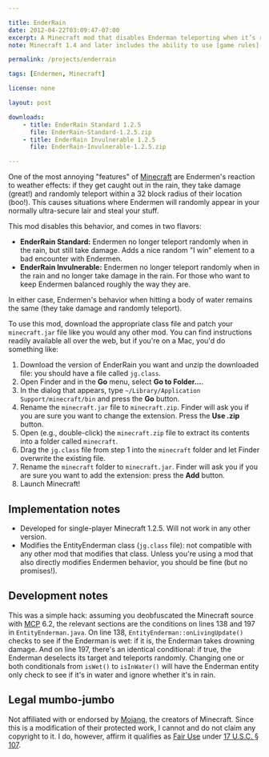 ```yaml
---

title: EnderRain
date: 2012-04-22T03:09:47-07:00
excerpt: A Minecraft mod that disables Enderman teleporting when it’s raining.
note: Minecraft 1.4 and later includes the ability to use [game rules](http://minecraft.gamepedia.com/Command_Block#Game_Rules) which makes this mod largely obsolete for my purposes, even if updated. While it won't prevent endermen from teleporting into your base, `/gamerule mobGriefing true` will prevent endermen from wrecking it once there.

permalink: /projects/enderrain

tags: [Endermen, Minecraft]

license: none

layout: post

downloads:
    - title: EnderRain Standard 1.2.5
      file: EnderRain-Standard-1.2.5.zip
    - title: EnderRain Invulnerable 1.2.5
      file: EnderRain-Invulnerable-1.2.5.zip

---
```


One of the most annoying "features" of [Minecraft][1] are Endermen's reaction to weather effects: if they get caught out in the rain, they take damage (great!) and randomly teleport within a 32 block radius of their location (boo!). This causes situations where Endermen will randomly appear in your normally ultra-secure lair and steal your stuff.

This mod disables this behavior, and comes in two flavors:

* **EnderRain Standard:** Endermen no longer teleport randomly when in the rain, but still take damage. Adds a nice random "I win" element to a bad encounter with Endermen.
* **EnderRain Invulnerable:** Endermen no longer teleport randomly when in the rain and no longer take damage in the rain. For those who want to keep Endermen balanced roughly the way they are.

In either case, Endermen's behavior when hitting a body of water remains the same (they take damage and randomly teleport).

To use this mod, download the appropriate class file and patch your `minecraft.jar` file like you would any other mod. You can find instructions readily available all over the web, but if you're on a Mac, you'd do something like:

1. Download the version of EnderRain you want and unzip the downloaded file: you should have a file called `jg.class`.
2. Open Finder and in the **Go** menu, select **Go to Folder…**.
3. In the dialog that appears, type `~/Library/Application Support/minecraft/bin` and press the **Go** button.
4. Rename the `minecraft.jar` file to `minecraft.zip`. Finder will ask you if you are sure you want to change the extension. Press the **Use .zip** button.
5. Open (e.g., double-click) the `minecraft.zip` file to extract its contents into a folder called `minecraft`.
6. Drag the `jg.class` file from step 1 into the `minecraft` folder and let Finder overwrite the existing file.
7. Rename the `minecraft` folder to `minecraft.jar`. Finder will ask you if you are sure you want to add the extension: press the **Add** button.
8. Launch Minecraft!

## Implementation notes

* Developed for single-player Minecraft 1.2.5. Will not work in any other version.
* Modifies the EntityEnderman class (`jg.class` file): not compatible with any other mod that modifies that class. Unless you're using a mod that also directly modifies Endermen behavior, you should be fine (but no promises!).

## Development notes

This was a simple hack: assuming you deobfuscated the Minecraft source with [MCP][2] 6.2, the relevant sections are the conditions on lines 138 and 197 in `EntityEnderman.java`. On line 138, `EntityEnderman::onLivingUpdate()` checks to see if the Enderman is wet: if it is, the Enderman takes drowning damage. And on line 197, there's an identical conditional: if true, the Enderman deselects its target and teleports randomly. Changing one or both conditionals from `isWet()` to `isInWater()` will have the Enderman entity only check to see if it's in water and ignore whether it's in rain.

## Legal mumbo-jumbo

Not affiliated with or endorsed by [Mojang][3], the creators of Minecraft. Since this is a modification of their protected work, I cannot and do not claim any copyright to it. I do, however, affirm it qualifies as [Fair Use][4] under [17 U.S.C. § 107][5].

[1]: http://minecraft.net "Minecraft"
[2]: http://mcp.ocean-labs.de "Mod Coder Pack"
[3]: http://mojang.com "Mojang"
[4]: http://en.wikipedia.org/wiki/Fair_use "Wikipedia article on Fair Use"
[5]: http://www.law.cornell.edu/uscode/text/17/107 "Limitations on exclusive rights: Fair Use"
